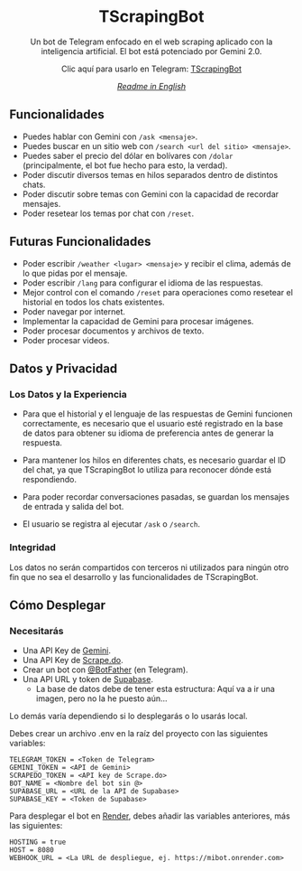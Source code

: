 <div align="center">
<h1>TScrapingBot</h1>

Un bot de Telegram enfocado en el web scraping aplicado con la inteligencia artificial. El bot está potenciado por Gemini 2.0.

Clic aquí para usarlo en Telegram: [TScrapingBot](https://t.me/TScrapingBot)

*[Readme in English](./README_ENG.MD)*
</div>

## Funcionalidades

* Puedes hablar con Gemini con `/ask <mensaje>`.
* Puedes buscar en un sitio web con `/search <url del sitio> <mensaje>`.
* Puedes saber el precio del dólar en bolívares con `/dolar` (principalmente, el bot fue hecho para esto, la verdad).
* Poder discutir diversos temas en hilos separados dentro de distintos chats.
* Poder discutir sobre temas con Gemini con la capacidad de recordar mensajes.
* Poder resetear los temas por chat con `/reset`.

## Futuras Funcionalidades

* Poder escribir `/weather <lugar> <mensaje>` y recibir el clima, además de lo que pidas por el mensaje.
* Poder escribir `/lang` para configurar el idioma de las respuestas.
* Mejor control con el comando `/reset` para operaciones como resetear el historial en todos los chats existentes.
* Poder navegar por internet.
* Implementar la capacidad de Gemini para procesar imágenes.
* Poder procesar documentos y archivos de texto.
* Poder procesar videos.

## Datos y Privacidad

### Los Datos y la Experiencia

* Para que el historial y el lenguaje de las respuestas de Gemini funcionen correctamente, es necesario que el usuario esté registrado en la base de datos para obtener su idioma de preferencia antes de generar la respuesta.

* Para mantener los hilos en diferentes chats, es necesario guardar el ID del chat, ya que TScrapingBot lo utiliza para reconocer dónde está respondiendo.

* Para poder recordar conversaciones pasadas, se guardan los mensajes de entrada y salida del bot.

* El usuario se registra al ejecutar `/ask` o `/search`.

### Integridad

Los datos no serán compartidos con terceros ni utilizados para ningún otro fin que no sea el desarrollo y las funcionalidades de TScrapingBot.

## Cómo Desplegar

### Necesitarás
* Una API Key de [Gemini](https://ai.google.dev/).
* Una API Key de [Scrape.do](https://scrape.do/).
* Crear un bot con [@BotFather](https://t.me/BotFather) (en Telegram).
* Una API URL y token de [Supabase](https://supabase.com). 
  - La base de datos debe de tener esta estructura:
  Aquí va a ir una imagen, pero no la he puesto aún...

Lo demás varía dependiendo si lo desplegarás o lo usarás local.

Debes crear un archivo .env en la raíz del proyecto con las siguientes variables:
```env
TELEGRAM_TOKEN = <Token de Telegram>
GEMINI_TOKEN = <API de Gemini>
SCRAPEDO_TOKEN = <API key de Scrape.do>
BOT_NAME = <Nombre del bot sin @>
SUPABASE_URL = <URL de la API de Supabase>
SUPABASE_KEY = <Token de Supabase>
```

Para desplegar el bot en [Render](https://render.com/), debes añadir las variables anteriores, más las siguientes:
```env
HOSTING = true
HOST = 8080
WEBHOOK_URL = <La URL de despliegue, ej. https://mibot.onrender.com>
```